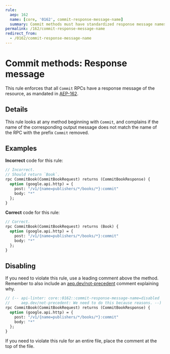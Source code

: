 ```yaml
---
rule:
  aep: 162
  name: [core, '0162', commit-response-message-name]
  summary: Commit methods must have standardized response message names.
permalink: /162/commit-response-message-name
redirect_from:
  - /0162/commit-response-message-name
---
```


# Commit methods: Response message

This rule enforces that all `Commit` RPCs have a response message of the
resource, as mandated in [AEP-162][].

## Details

This rule looks at any method beginning with `Commit`, and complains
if the name of the corresponding output message does not match the name of the
RPC with the prefix `Commit` removed.

## Examples

**Incorrect** code for this rule:

```proto
// Incorrect.
// Should return `Book`.
rpc CommitBook(CommitBookRequest) returns (CommitBookResponse) {
  option (google.api.http) = {
    post: "/v1/{name=publishers/*/books/*}:commit"
    body: "*"
  };
}
```

**Correct** code for this rule:

```proto
// Correct.
rpc CommitBook(CommitBookRequest) returns (Book) {
  option (google.api.http) = {
    post: "/v1/{name=publishers/*/books/*}:commit"
    body: "*"
  };
}
```

## Disabling

If you need to violate this rule, use a leading comment above the method.
Remember to also include an [aep.dev/not-precedent][] comment explaining why.

```proto
// (-- api-linter: core::0162::commit-response-message-name=disabled
//     aep.dev/not-precedent: We need to do this because reasons. --)
rpc CommitBook(CommitBookRequest) returns (CommitBookResponse) {
  option (google.api.http) = {
    post: "/v1/{name=publishers/*/books/*}:commit"
    body: "*"
  };
}
```

If you need to violate this rule for an entire file, place the comment at the
top of the file.

[aep-162]: https://aep.dev/162
[aep.dev/not-precedent]: https://aep.dev/not-precedent
